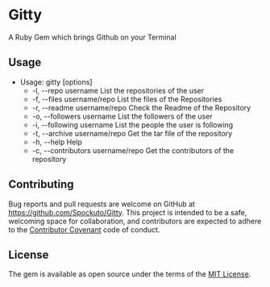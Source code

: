 # Gitty

A Ruby Gem which brings Github on your Terminal


## Usage
*	Usage: gitty [options]
	*	-l, --repo username            List the repositories of the user
	*	-f, --files username/repo    List the files of the Repositories
	*	-r, --readme username/repo   Check the Readme of the Repository
	*	-o, --followers username       List the followers of the user
	*	-i, --following username       List the people the user is following
	*	-t, --archive username/repo  Get the tar file of the repository
	*	-h, --help                       Help
	*	-c, --contributors username/repo Get the contributors of the repository

## Contributing

Bug reports and pull requests are welcome on GitHub at https://github.com/Spockuto/Gitty. This project is intended to be a safe, welcoming space for collaboration, and contributors are expected to adhere to the [Contributor Covenant](contributor-covenant.org) code of conduct.


## License

The gem is available as open source under the terms of the [MIT License](http://opensource.org/licenses/MIT).

